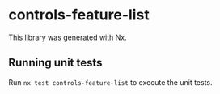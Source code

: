 # controls-feature-list

This library was generated with [Nx](https://nx.dev).

## Running unit tests

Run `nx test controls-feature-list` to execute the unit tests.
